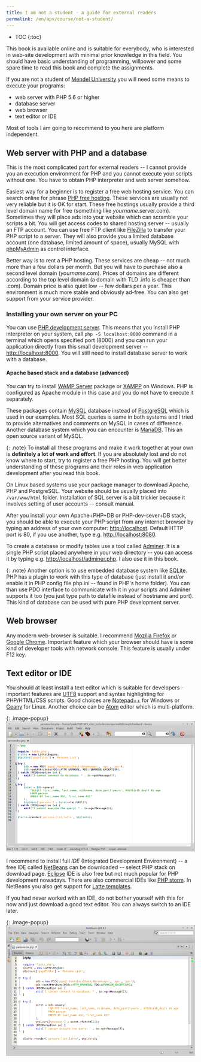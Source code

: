 ```yaml
---
title: I am not a student - a guide for external readers
permalink: /en/apv/course/not-a-student/
---
```


* TOC
{:toc}

This book is available online and is suitable for everybody, who is interested in web-site development with
minimal prior knowledge in this field. You should have basic understanding of programming, willpower and some
spare time to read this book and complete the assignments.

If you are not a student of [Mendel University](http://www.mendelu.cz) you will need some means to execute
your programs:

- web server with PHP 5.6 or higher
- database server
- web browser
- text editor or IDE

Most of tools I am going to recommend to you here are platform independent.

## Web server with PHP and a database
This is the most complicated part for external readers -- I cannot provide you an execution environment for
PHP and you cannot execute your scripts without one. You have to obtain PHP interpreter and web server somehow.

Easiest way for a beginner is to register a free web hosting service. You can search online for phrase
[PHP free hosting](https://www.google.com/search?q=php+free+hosting). These services are usually not very
reliable but it is OK for start. These free hostings usually provide a third level domain name for free
(something like *yourname*.server.com). Sometimes they will place ads into your website which can scramble
your scripts a bit. You will get access codes to shared hosting server -- usually an FTP account. You can use
free FTP client like [FileZilla](https://filezilla-project.org/) to transfer your PHP script to a server.
They will also provide you a limited database account (one database, limited amount of space), usually MySQL
with [phpMyAdmin](https://www.phpmyadmin.net/) as control interface.

Better way is to rent a PHP hosting. These services are cheap -- not much more than a few dollars per month.
But you will have to purchase also a second level domain (*yourname*.com). Prices of domains are different
according to the top level domain (a domain with TLD .info is cheaper than .com). Domain price is also quiet
low -- few dollars per a year. This environment is much more stable and obviously ad-free. You can also get
support from your service provider.

### Installing your own server on your PC
You can use [PHP development server](http://php.net/manual/en/features.commandline.webserver.php). This means that
you install PHP interpreter on your system, call `php -S localhost:8000` command in a terminal which opens specified
port (8000) and you can run your application directly from this small development server -- [http://localhost:8000](http://localhost:8000).
You will still need to install database server to work with a database.

#### Apache based stack and a database (advanced)
You can try to install [WAMP Server](http://www.wampserver.com) package or [XAMPP](https://www.apachefriends.org)
on Windows. PHP is configured as Apache module in this case and you do not have to execute it separately.

These packages contain [MySQL](https://www.mysql.com/) database instead of [PostgreSQL](https://www.postgresql.org/)
which is used in our examples. Most SQL queries is same in both systems and I tried to provide alternatives
and comments on MySQL in cases of difference. Another database system which you can encounter is
[MariaDB](https://mariadb.org/). This an open source variant of MySQL.

{: .note}
To install all these programs and make it work together at your own is **definitely a lot of work and effort**.
If you are absolutely lost and do not know where to start, try to register a free PHP hosting. You will get
better understanding of these programs and their roles in web application development after you read this book.

On Linux based systems use your package manager to download Apache, PHP and PostgreSQL. Your website should be 
usually placed into `/var/www/html` folder. Installation of SQL server is a bit trickier because it
involves setting of user accounts -- consult manual.

After you install your own Apache+PHP+DB or PHP-dev-sever+DB stack, you should be able to execute your PHP script
from any internet browser by typing an address of your own computer: [http://localhost](http://localhost).
Default HTTP port is 80, if you use another, type e.g. [http://localhost:8080](http://localhost:8080).

To create a database or modify tables use a tool called [Adminer](https://www.adminer.org/). It is a single PHP
script placed anywhere in your web directory -- you can access it by typing e.g. [http://localhost/adminer.php](http://localhost/adminer.php).
I also use it in this book.

{: .note}
Another option is to use embedded database system like [SQLite](https://sqlite.org/). PHP has a plugin to work
with this type of database (just install it and/or enable it in PHP config file php.ini -- found in PHP's home folder).
You can than use PDO interface to communicate with it in your scripts and Adminer supports it too (you
just type path to datafile instead of hostname and port). This kind of database can be used with pure PHP
development server.

## Web browser
Any modern web-browser is suitable. I recommend [Mozilla Firefox](https://www.mozilla.org) or
[Google Chrome](https://www.google.com/chrome/). Important feature which your browser should have
is some kind of developer tools with network console. This feature is usually under F12 key.

## Text editor or IDE
You should at least install a text editor which is suitable for developers - important features are
[UTF8](https://en.wikipedia.org/wiki/UTF-8) support and syntax highlighting for PHP/HTML/CSS scripts.
Good choices are [Notepad++](https://notepad-plus-plus.org/) for Windows or [Geany](https://www.geany.org/)
for Linux. Another choice can be [Atom](https://atom.io/) editor which is multi-platform.

{: .image-popup}
![Geany](/en/apv/course/geany.png)

I recommend to install full *IDE* (Integrated Development Environment) -- a free IDE called
[NetBeans](https://netbeans.org/) can be downloaded -- select PHP stack on download page.
[Eclipse](http://www.eclipse.org) IDE is also free but not much popular for PHP development
nowadays. There are also commercial IDEs like [PHP storm](https://www.jetbrains.com/phpstorm/).
In NetBeans you also get support for [Latte templates](/en/apv/walkthrough/templates).

If you had never worked with an IDE, do not bother yourself with this for now and just download a
good text editor. You can always switch to an IDE later.

{: .image-popup}
![NetBeans](/en/apv/course/netbeans.png)
